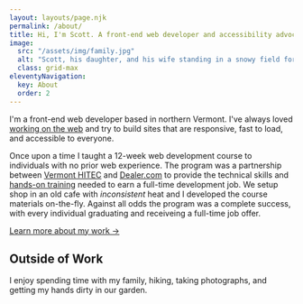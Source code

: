 ```yaml
---
layout: layouts/page.njk
permalink: /about/
title: Hi, I'm Scott. A front-end web developer and accessibility advocate from Vermont.
image:
  src: "/assets/img/family.jpg"
  alt: "Scott, his daughter, and his wife standing in a snowy field for a family portrait"
  class: grid-max
eleventyNavigation:
  key: About
  order: 2
---
```


I'm a front-end web developer based in northern Vermont. I've always loved [working on the web](/work/) and try to build sites that are responsive, fast to load, and accessible to everyone.

Once upon a time I taught a 12-week web development course to individuals with no prior web experience. The program was a partnership between [Vermont HITEC](https://iaahitec.org/) and [Dealer.com](https://www.dealer.com/) to provide the technical skills and [hands-on training](https://www.vpr.org/post/vermont-hitec-training-program-guarantees-jobs#stream/0) needed to earn a full-time development job. We setup shop in an old cafe with _inconsistent_ heat and I developed the course materials on-the-fly. Against all odds the program was a complete success, with every individual graduating and receiveing a full-time job offer.

[Learn more about my work &rarr;](/work/)

## Outside of Work

I enjoy spending time with my family, hiking, taking photographs, and getting my hands dirty in our garden.